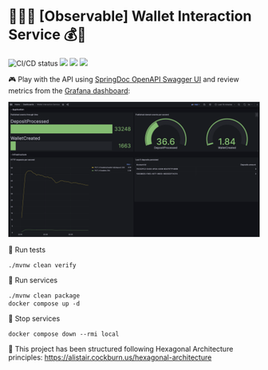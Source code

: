 # 🧙‍♂️🔎 [Observable] Wallet Interaction Service 💰💸

![CI/CD status](https://github.com/erickgualpa/observable-wallet-interaction-service/actions/workflows/maven.yml/badge.svg)
[![](https://img.shields.io/badge/Spring%20Boot%20Version-3.3.4-blue)](/pom.xml)
[![](https://img.shields.io/badge/Java%20Version-21-blue)](/pom.xml)
[![](https://img.shields.io/badge/Kotlin%20Version-2.0.0-blue)](/pom.xml)

🎮 Play with the API using [SpringDoc OpenAPI Swagger UI](http://localhost:8080/swagger-ui/index.html) and review metrics
from the
[Grafana dashboard](http://localhost:3000/d/da840768-d79b-46c5-8c09-95bb9e2a148b/wallet-interaction-service?orgId=1&refresh=5s):

<img src="etc/grafana-dashboard-example.png" width="900">

🧪 Run tests
<br>

```shell script
./mvnw clean verify
```

🚀 Run services
<br>

```shell script
./mvnw clean package
docker compose up -d
```

🌃 Stop services
<br>

```shell script
docker compose down --rmi local
```

📣 This project has been structured following Hexagonal Architecture principles:
https://alistair.cockburn.us/hexagonal-architecture
